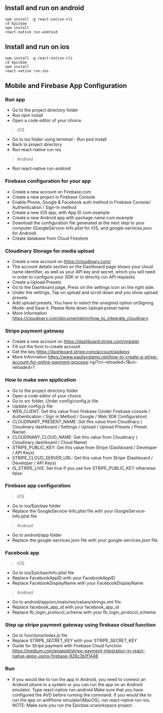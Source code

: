 ## Install and run on android
```
npm install -g react-native-cli
cd Epicbae
npm install
react-native run-android
```

## Install and run on ios
```
npm install -g react-native-cli
cd Epicbae
npm install
react-native run-ios
```

## Mobile and Firebase App Configuration 

### Run app
- Go to the ​project​ ​directory​ folder
- Run ​npm install
- Open a code editor of your choice.
> iOS
- Go to ios folder using terminal - Run ​pod install
- Back to project directory
- Run ​react-native run-ios
  
> Android
- Run ​react-native run-android

### Firebase configuration for your app
- Create a new account on​ ​Firebase.com
- Create a new project in​ ​Firebase Console
- Enable Phone, Google & Facebook auth method in ​Firebase Console​ / ​Authentication​ /
Sign-in method
- Create a new iOS app, with App ID ​com.example
- Create a new Android app with package name ​com.example
- Download the configuration file generated at the next step to your computer (​GoogleService-Info.plist​ for iOS, and ​google-services.json​ for Android)
- Create database from Cloud Firestore
   
### Cloudinary Storage for media upload
- Create a new account on ​https://cloudinary.com/
- The account details section on the ​Dashboard​ page shows your ​cloud name​ identifier, as
well as your ​API key​ and ​secret​, which you will need in order to ​configure your SDK​ or to directly run API requests.
- Create a Upload Presets
- Go to the ​Dashboard​ page, Press on the ​settings​ icon on the right side.
- Under the ​settings​, Tap on upload and scroll down and you show upload presets
- ​Add upload presets​, You have to select the ​unsigned​ option on ​Signing Mode:​ and Save it. Please ​Note​ down ​Upload preset name
- More Information ​https://cloudinary.com/documentation/how_to_integrate_cloudinary 

### Stripe payment gateway  
- Create a new account on ​https://dashboard.stripe.com/register
- Fill out the form to create account
- Get the key ​https://dashboard.stripe.com/account/apikeys
- More Information https://www.paulisystems.net/how-to-create-a-stripe-account-for-online-payment-processi ng/?cn-reloaded=1&cn-reloaded=1

### How to make own application
- Go to the project ​directory​ folder
- Open a code editor of your choice.
- Go to ​src​ folder, Under ​config/config.js​ file
- Update ​config.js​ file
- ​WEB_CLIENT​: Get this value from firebase (Under ​Firebase console / Authentication / Sign in Method / Google / Web SDK Configuration​)
- ​CLOUDINARY_PRESENT_NAME​: Get this value from Cloudinary (​Cloudinary dashboard / Settings / Upload / ​Upload Presets​ / ​Preset Name​)
- ​CLOUDINARY_CLOUD_NAME​: Get this value from Cloudinary (​Cloudinary dashboard / Cloud Name​)
- ​STRIPE_PUBLIC_KEY: ​Get this value from Stripe (​Dashboard / Developer / API Keys​)
- ​STRIPE_CLOUD_SERVER_URL: ​Get this value from Stripe (​Dashboard / Developer / API Keys​)
- ​IS_STRIPE_LIVE: ​Set true if you use live STRIPE_PUBLIC_KEY otherwise false
  
### Firebase app configuration
> iOS
- Go to ios/Epicbae folder
- Replace the GoogleService-Info.plist file with your GoogleService-Info.plist file
> Android
- Go to android/app folder
- Replace the google-services.json file with your google-services.json file

### Facebook app
> iOS
- Go to ios/Epicbae/Info.plist file
- Replace FacebookAppID with your FacebookAppID
- Replace FacebookDisplayName with your FacebookDisplayName
> Android
- Go to android/app/src/main/res/values/strings.xml file
- Replace facebook_app_id with your facebook_app_id
- Replace fb_login_protocol_schema with your fb_login_protocol_schema

### Step up stripe payment gateway using firebase cloud function
- Go to ​functions/index.js​ file
- Replace STRIPE_SECRET_KEY with your STRIPE_SECRET_KEY
- Guide for Stripe payment with Firebase Cloud function
  https://medium.com/enappd/stripe-payment-integration-in-react-native-apps-using-firebase-926c3b1f1448

### Run
- If you would like to ​run​ the app in ​Android​, you need to connect an Android phone to a system or you can ​run​ the app on an ​Android​ ​emulator​. Type ​react-native run-android​ Make sure that you have configured the AVD before running the command. If you would like to ​run​ the app on an ​iPhone​ ​simulator​(MacOS), run ​react-native run-ios​. ​NOTE:​ Make sure you run the Epicbae.xcworkspace​ project

